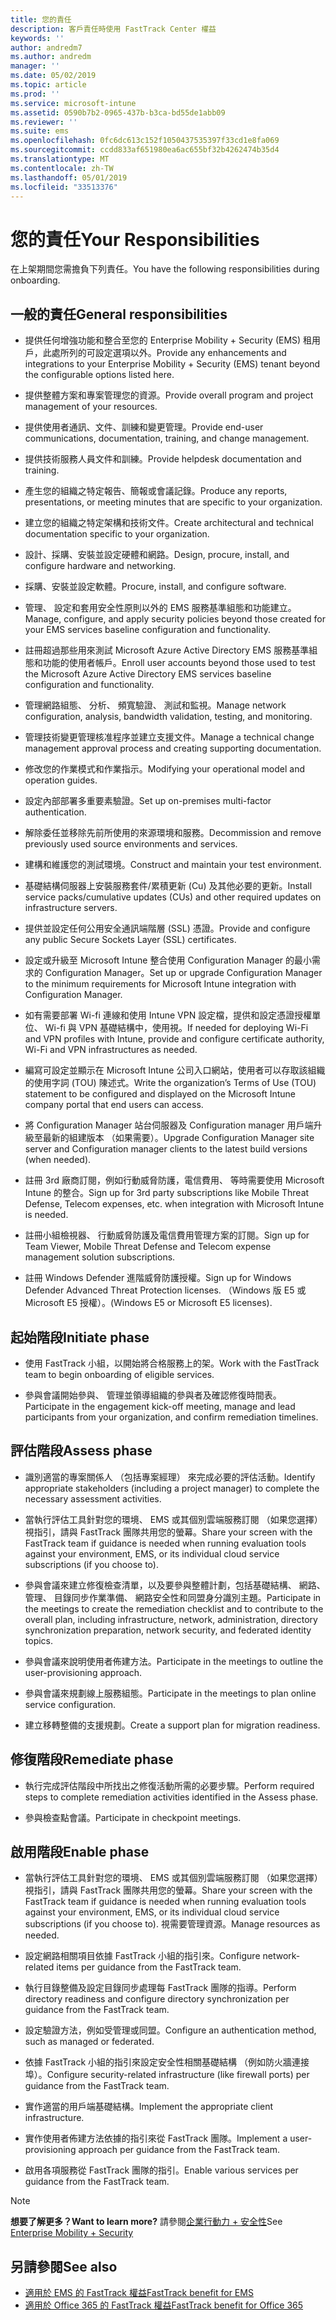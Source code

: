```yaml
---
title: 您的責任
description: 客戶責任時使用 FastTrack Center 權益
keywords: ''
author: andredm7
ms.author: andredm
manager: ''
ms.date: 05/02/2019
ms.topic: article
ms.prod: ''
ms.service: microsoft-intune
ms.assetid: 0590b7b2-0965-437b-b3ca-bd55de1abb09
ms.reviewer: ''
ms.suite: ems
ms.openlocfilehash: 0fc6dc613c152f1050437535397f33cd1e8fa069
ms.sourcegitcommit: ccdd833af651980ea6ac655bf32b4262474b35d4
ms.translationtype: MT
ms.contentlocale: zh-TW
ms.lasthandoff: 05/01/2019
ms.locfileid: "33513376"
---
```

# <a name="your-responsibilities"></a><span data-ttu-id="743c1-103">您的責任</span><span class="sxs-lookup"><span data-stu-id="743c1-103">Your Responsibilities</span></span>

<span data-ttu-id="743c1-104">在上架期間您需擔負下列責任。</span><span class="sxs-lookup"><span data-stu-id="743c1-104">You have the following responsibilities during onboarding.</span></span>

## <a name="general-responsibilities"></a><span data-ttu-id="743c1-105">一般的責任</span><span class="sxs-lookup"><span data-stu-id="743c1-105">General responsibilities</span></span>

-   <span data-ttu-id="743c1-106">提供任何增強功能和整合至您的 Enterprise Mobility + Security (EMS) 租用戶，此處所列的可設定選項以外。</span><span class="sxs-lookup"><span data-stu-id="743c1-106">Provide any enhancements and integrations to your Enterprise Mobility + Security (EMS) tenant beyond the configurable options listed here.</span></span>

-   <span data-ttu-id="743c1-107">提供整體方案和專案管理您的資源。</span><span class="sxs-lookup"><span data-stu-id="743c1-107">Provide overall program and project management of your resources.</span></span>

-   <span data-ttu-id="743c1-108">提供使用者通訊、文件、訓練和變更管理。</span><span class="sxs-lookup"><span data-stu-id="743c1-108">Provide end-user communications, documentation, training, and change management.</span></span>

-   <span data-ttu-id="743c1-109">提供技術服務人員文件和訓練。</span><span class="sxs-lookup"><span data-stu-id="743c1-109">Provide helpdesk documentation and training.</span></span>

-   <span data-ttu-id="743c1-110">產生您的組織之特定報告、簡報或會議記錄。</span><span class="sxs-lookup"><span data-stu-id="743c1-110">Produce any reports, presentations, or meeting minutes that are specific to your organization.</span></span>

-   <span data-ttu-id="743c1-111">建立您的組織之特定架構和技術文件。</span><span class="sxs-lookup"><span data-stu-id="743c1-111">Create architectural and technical documentation specific to your organization.</span></span>

-   <span data-ttu-id="743c1-112">設計、採購、安裝並設定硬體和網路。</span><span class="sxs-lookup"><span data-stu-id="743c1-112">Design, procure, install, and configure hardware and networking.</span></span>

-   <span data-ttu-id="743c1-113">採購、安裝並設定軟體。</span><span class="sxs-lookup"><span data-stu-id="743c1-113">Procure, install, and configure software.</span></span>

-   <span data-ttu-id="743c1-114">管理、 設定和套用安全性原則以外的 EMS 服務基準組態和功能建立。</span><span class="sxs-lookup"><span data-stu-id="743c1-114">Manage, configure, and apply security policies beyond those created for your EMS services baseline configuration and functionality.</span></span>

-   <span data-ttu-id="743c1-115">註冊超過那些用來測試 Microsoft Azure Active Directory EMS 服務基準組態和功能的使用者帳戶。</span><span class="sxs-lookup"><span data-stu-id="743c1-115">Enroll user accounts beyond those used to test the Microsoft Azure Active Directory EMS services baseline configuration and functionality.</span></span>

-   <span data-ttu-id="743c1-116">管理網路組態、 分析、 頻寬驗證、 測試和監視。</span><span class="sxs-lookup"><span data-stu-id="743c1-116">Manage network configuration, analysis, bandwidth validation, testing, and monitoring.</span></span>

-   <span data-ttu-id="743c1-117">管理技術變更管理核准程序並建立支援文件。</span><span class="sxs-lookup"><span data-stu-id="743c1-117">Manage a technical change management approval process and creating supporting documentation.</span></span>

-   <span data-ttu-id="743c1-118">修改您的作業模式和作業指示。</span><span class="sxs-lookup"><span data-stu-id="743c1-118">Modifying your operational model and operation guides.</span></span>

-   <span data-ttu-id="743c1-119">設定內部部署多重要素驗證。</span><span class="sxs-lookup"><span data-stu-id="743c1-119">Set up on-premises multi-factor authentication.</span></span>

-   <span data-ttu-id="743c1-120">解除委任並移除先前所使用的來源環境和服務。</span><span class="sxs-lookup"><span data-stu-id="743c1-120">Decommission and remove previously used source environments and services.</span></span>

-   <span data-ttu-id="743c1-121">建構和維護您的測試環境。</span><span class="sxs-lookup"><span data-stu-id="743c1-121">Construct and maintain your test environment.</span></span>

-   <span data-ttu-id="743c1-122">基礎結構伺服器上安裝服務套件/累積更新 (Cu) 及其他必要的更新。</span><span class="sxs-lookup"><span data-stu-id="743c1-122">Install service packs/cumulative updates (CUs) and other required updates on infrastructure servers.</span></span>

-   <span data-ttu-id="743c1-123">提供並設定任何公用安全通訊端階層 (SSL) 憑證。</span><span class="sxs-lookup"><span data-stu-id="743c1-123">Provide and configure any public Secure Sockets Layer (SSL) certificates.</span></span>

-   <span data-ttu-id="743c1-124">設定或升級至 Microsoft Intune 整合使用 Configuration Manager 的最小需求的 Configuration Manager。</span><span class="sxs-lookup"><span data-stu-id="743c1-124">Set up or upgrade Configuration Manager to the minimum requirements for Microsoft Intune integration with Configuration Manager.</span></span>

-   <span data-ttu-id="743c1-125">如有需要部署 Wi-fi 連線和使用 Intune VPN 設定檔，提供和設定憑證授權單位、 Wi-fi 與 VPN 基礎結構中，使用視。</span><span class="sxs-lookup"><span data-stu-id="743c1-125">If needed for deploying Wi-Fi and VPN profiles with Intune, provide and configure certificate authority, Wi-Fi and VPN infrastructures as needed.</span></span>

-   <span data-ttu-id="743c1-126">編寫可設定並顯示在 Microsoft Intune 公司入口網站，使用者可以存取該組織的使用字詞 (TOU) 陳述式。</span><span class="sxs-lookup"><span data-stu-id="743c1-126">Write the organization’s Terms of Use (TOU) statement to be configured and displayed on the Microsoft Intune company portal that end users can access.</span></span>

-   <span data-ttu-id="743c1-127">將 Configuration Manager 站台伺服器及 Configuration manager 用戶端升級至最新的組建版本 （如果需要）。</span><span class="sxs-lookup"><span data-stu-id="743c1-127">Upgrade Configuration Manager site server and Configuration manager clients to the latest build versions (when needed).</span></span>

-   <span data-ttu-id="743c1-128">註冊 3rd 廠商訂閱，例如行動威脅防護，電信費用、 等時需要使用 Microsoft Intune 的整合。</span><span class="sxs-lookup"><span data-stu-id="743c1-128">Sign up for 3rd party subscriptions like Mobile Threat Defense, Telecom expenses, etc. when integration with Microsoft Intune is needed.</span></span>

-   <span data-ttu-id="743c1-129">註冊小組檢視器、 行動威脅防護及電信費用管理方案的訂閱。</span><span class="sxs-lookup"><span data-stu-id="743c1-129">Sign up for Team Viewer, Mobile Threat Defense and Telecom expense management solution subscriptions.</span></span>

-   <span data-ttu-id="743c1-130">註冊 Windows Defender 進階威脅防護授權。</span><span class="sxs-lookup"><span data-stu-id="743c1-130">Sign up for Windows Defender Advanced Threat Protection licenses.</span></span> <span data-ttu-id="743c1-131">（Windows 版 E5 或 Microsoft E5 授權）。</span><span class="sxs-lookup"><span data-stu-id="743c1-131">(Windows E5 or Microsoft E5 licenses).</span></span>

## <a name="initiate-phase"></a><span data-ttu-id="743c1-132">起始階段</span><span class="sxs-lookup"><span data-stu-id="743c1-132">Initiate phase</span></span>

-   <span data-ttu-id="743c1-133">使用 FastTrack 小組，以開始將合格服務上的架。</span><span class="sxs-lookup"><span data-stu-id="743c1-133">Work with the FastTrack team to begin onboarding of eligible services.</span></span>

-   <span data-ttu-id="743c1-134">參與會議開始參與、 管理並領導組織的參與者及確認修復時間表。</span><span class="sxs-lookup"><span data-stu-id="743c1-134">Participate in the engagement kick-off meeting, manage and lead participants from your organization, and confirm remediation timelines.</span></span>

## <a name="assess-phase"></a><span data-ttu-id="743c1-135">評估階段</span><span class="sxs-lookup"><span data-stu-id="743c1-135">Assess phase</span></span>

-   <span data-ttu-id="743c1-136">識別適當的專案關係人 （包括專案經理） 來完成必要的評估活動。</span><span class="sxs-lookup"><span data-stu-id="743c1-136">Identify appropriate stakeholders (including a project manager) to complete the necessary assessment activities.</span></span>

-   <span data-ttu-id="743c1-137">當執行評估工具針對您的環境、 EMS 或其個別雲端服務訂閱 （如果您選擇） 視指引，請與 FastTrack 團隊共用您的螢幕。</span><span class="sxs-lookup"><span data-stu-id="743c1-137">Share your screen with the FastTrack team if guidance is needed when running evaluation tools against your environment, EMS, or its individual cloud service subscriptions (if you choose to).</span></span>

-   <span data-ttu-id="743c1-138">參與會議來建立修復檢查清單，以及要參與整體計劃，包括基礎結構、 網路、 管理、 目錄同步作業準備、 網路安全性和同盟身分識別主題。</span><span class="sxs-lookup"><span data-stu-id="743c1-138">Participate in the meetings to create the remediation checklist and to contribute to the overall plan, including infrastructure, network, administration, directory synchronization preparation, network security, and federated identity topics.</span></span>

-   <span data-ttu-id="743c1-139">參與會議來說明使用者佈建方法。</span><span class="sxs-lookup"><span data-stu-id="743c1-139">Participate in the meetings to outline the user-provisioning approach.</span></span>

-   <span data-ttu-id="743c1-140">參與會議來規劃線上服務組態。</span><span class="sxs-lookup"><span data-stu-id="743c1-140">Participate in the meetings to plan online service configuration.</span></span>

-   <span data-ttu-id="743c1-141">建立移轉整備的支援規劃。</span><span class="sxs-lookup"><span data-stu-id="743c1-141">Create a support plan for migration readiness.</span></span>

## <a name="remediate-phase"></a><span data-ttu-id="743c1-142">修復階段</span><span class="sxs-lookup"><span data-stu-id="743c1-142">Remediate phase</span></span>

-   <span data-ttu-id="743c1-143">執行完成評估階段中所找出之修復活動所需的必要步驟。</span><span class="sxs-lookup"><span data-stu-id="743c1-143">Perform required steps to complete remediation activities identified in the Assess phase.</span></span>

-   <span data-ttu-id="743c1-144">參與檢查點會議。</span><span class="sxs-lookup"><span data-stu-id="743c1-144">Participate in checkpoint meetings.</span></span>

## <a name="enable-phase"></a><span data-ttu-id="743c1-145">啟用階段</span><span class="sxs-lookup"><span data-stu-id="743c1-145">Enable phase</span></span>

-   <span data-ttu-id="743c1-146">當執行評估工具針對您的環境、 EMS 或其個別雲端服務訂閱 （如果您選擇） 視指引，請與 FastTrack 團隊共用您的螢幕。</span><span class="sxs-lookup"><span data-stu-id="743c1-146">Share your screen with the FastTrack team if guidance is needed when running evaluation tools against your environment, EMS, or its individual cloud service subscriptions (if you choose to).</span></span> <span data-ttu-id="743c1-147">視需要管理資源。</span><span class="sxs-lookup"><span data-stu-id="743c1-147">Manage resources as needed.</span></span>

-   <span data-ttu-id="743c1-148">設定網路相關項目依據 FastTrack 小組的指引來。</span><span class="sxs-lookup"><span data-stu-id="743c1-148">Configure network-related items per guidance from the FastTrack team.</span></span>

-   <span data-ttu-id="743c1-149">執行目錄整備及設定目錄同步處理每 FastTrack 團隊的指導。</span><span class="sxs-lookup"><span data-stu-id="743c1-149">Perform directory readiness and configure directory synchronization per guidance from the FastTrack team.</span></span>

-   <span data-ttu-id="743c1-150">設定驗證方法，例如受管理或同盟。</span><span class="sxs-lookup"><span data-stu-id="743c1-150">Configure an authentication method, such as managed or federated.</span></span> 

-   <span data-ttu-id="743c1-151">依據 FastTrack 小組的指引來設定安全性相關基礎結構 （例如防火牆連接埠）。</span><span class="sxs-lookup"><span data-stu-id="743c1-151">Configure security-related infrastructure (like firewall ports) per guidance from the FastTrack team.</span></span>

-   <span data-ttu-id="743c1-152">實作適當的用戶端基礎結構。</span><span class="sxs-lookup"><span data-stu-id="743c1-152">Implement the appropriate client infrastructure.</span></span>

-   <span data-ttu-id="743c1-153">實作使用者佈建方法依據的指引來從 FastTrack 團隊。</span><span class="sxs-lookup"><span data-stu-id="743c1-153">Implement a user-provisioning approach per guidance from the FastTrack team.</span></span>

-   <span data-ttu-id="743c1-154">啟用各項服務從 FastTrack 團隊的指引。</span><span class="sxs-lookup"><span data-stu-id="743c1-154">Enable various services per guidance from the FastTrack team.</span></span>

> [!NOTE]
> <span data-ttu-id="743c1-155">**想要了解更多？**</span><span class="sxs-lookup"><span data-stu-id="743c1-155">**Want to learn more?**</span></span> <span data-ttu-id="743c1-156">請參閱[企業行動力 + 安全性](https://www.microsoft.com/en-us/cloud-platform/enterprise-mobility)</span><span class="sxs-lookup"><span data-stu-id="743c1-156">See [Enterprise Mobility + Security](https://www.microsoft.com/en-us/cloud-platform/enterprise-mobility)</span></span>

## <a name="see-also"></a><span data-ttu-id="743c1-157">另請參閱</span><span class="sxs-lookup"><span data-stu-id="743c1-157">See also</span></span>

- [<span data-ttu-id="743c1-158">適用於 EMS 的 FastTrack 權益</span><span class="sxs-lookup"><span data-stu-id="743c1-158">FastTrack benefit for EMS</span></span>](EMS-fasttrack-benefit-for-EMS.md)
- [<span data-ttu-id="743c1-159">適用於 Office 365 的 FastTrack 權益</span><span class="sxs-lookup"><span data-stu-id="743c1-159">FastTrack benefit for Office 365</span></span>](O365-fasttrack-benefit-for-office-365.md)

